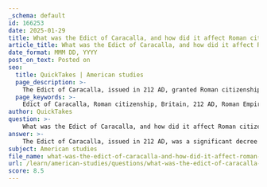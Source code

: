 ```yaml
---
_schema: default
id: 166253
date: 2025-01-29
title: What was the Edict of Caracalla, and how did it affect Roman citizenship in Britain?
article_title: What was the Edict of Caracalla, and how did it affect Roman citizenship in Britain?
date_format: MMM DD, YYYY
post_on_text: Posted on
seo:
  title: QuickTakes | American studies
  page_description: >-
    The Edict of Caracalla, issued in 212 AD, granted Roman citizenship to all free inhabitants of the Roman Empire, including Britain, influencing social status, legal rights, and provincial allegiance.
  page_keywords: >-
    Edict of Caracalla, Roman citizenship, Britain, 212 AD, Roman Empire, tax revenue, civic life, social status, legal protections, provincial populations, cultural assimilation, governance, civil rights
author: QuickTakes
question: >-
    What was the Edict of Caracalla, and how did it affect Roman citizenship in Britain?
answer: >-
    The Edict of Caracalla, issued in 212 AD, was a significant decree that granted Roman citizenship to all free inhabitants of the Roman Empire, including those residing in Britain. This edict was part of a broader strategy to enhance tax revenue and foster a closer integration of the provinces into the Roman Empire. \n\nThe implications of this edict were profound, particularly in terms of social and legal status. By extending citizenship, the edict allowed a larger segment of the population to participate in Roman civic life, which included rights such as the ability to vote, marry, and hold public office. This expansion of citizenship not only increased the number of individuals who could access legal protections but also served to promote loyalty among provincial populations. The Roman authorities aimed to cultivate a sense of belonging and allegiance to the empire, which was crucial for maintaining control over distant territories.\n\nIn Britain, the effects of the Edict of Caracalla were significant. It marked a shift in the relationship between the Roman state and its provincial subjects, as more people were now considered part of the Roman political community. This change likely facilitated the assimilation of local cultures into Roman customs and practices, further embedding Roman influence in Britain. The concept of citizenship introduced by the edict also laid the groundwork for modern ideas of citizenship and civil rights, as it emphasized the importance of legal status and participation in governance.\n\nOverall, the Edict of Caracalla represented a pivotal moment in the history of Roman Britain, as it not only expanded the rights of individuals but also reinforced the Roman Empire's strategies for governance and cultural integration.
subject: American studies
file_name: what-was-the-edict-of-caracalla-and-how-did-it-affect-roman-citizenship-in-britain.md
url: /learn/american-studies/questions/what-was-the-edict-of-caracalla-and-how-did-it-affect-roman-citizenship-in-britain
score: 8.5
---
```


&nbsp;